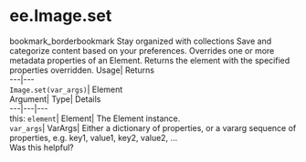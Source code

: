  
#  ee.Image.set 
bookmark_borderbookmark Stay organized with collections  Save and categorize content based on your preferences.
Overrides one or more metadata properties of an Element. 
Returns the element with the specified properties overridden.
Usage| Returns  
---|---  
`Image.set(var_args)`| Element  
Argument| Type| Details  
---|---|---  
this: `element`| Element| The Element instance.  
`var_args`| VarArgs| Either a dictionary of properties, or a vararg sequence of properties, e.g. key1, value1, key2, value2, ...  
Was this helpful?
